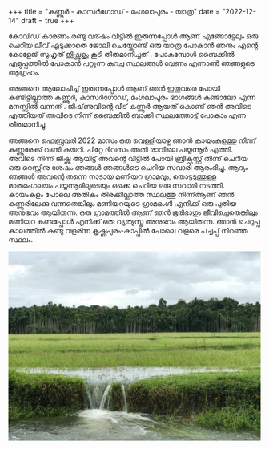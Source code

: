 +++
title = "കണ്ണൂർ - കാസർഗോഡ് - മംഗലാപുരം - യാത്ര"
date = "2022-12-14"
draft = true
+++

കോവിഡ് കാരണം രണ്ടു വര്ഷം വീട്ടിൽ ഇരുന്നപ്പോൾ ആണ് എങ്ങോട്ടേലും ഒരു ചെറിയ ലീവ് എടുക്കാതെ ജോലി ചെയ്തോണ്ട് ഒരു യാത്ര പോകാൻ ഞനും എന്റെ കോളേജ് സുഹൃത് [ജിഷ്ണുഉം](https://www.instagram.com/jishnu_krishnan_k/) കൂടി തീരുമാനിച്ചത് . പോകുമ്പോൾ ബൈക്കിൽ എളുപ്പത്തിൽ പോകാൻ പറ്റുന്ന കുറച്ച സ്ഥലങ്ങൾ വേണം എന്നാൺ ഞങ്ങളുടെ ആഗ്രഹം.

അങ്ങനെ ആലോചിച്ച് ഇരുന്നപ്പോൾ ആണ് ഞൻ ഇതുവരെ പോയി കണ്ടിട്ടില്ലാത്ത കണ്ണൂർ, കാസർഗോഡ്, മംഗലാപുരം ഭാഗങ്ങൾ കണ്ടാലോ എന്ന മനസ്സിൽ വന്നത് . ജിഷ്‌ണുവിന്റെ വീട് കണ്ണൂർ ആയത് കൊണ്ട് ഞൻ അവിടെ എത്തിയത് അവിടെ നിന്ന് ബൈക്കിൽ ബാക്കി സ്ഥലത്തോട്ട് പോകാം എന്ന തീരുമാനിച്ചു.

അങ്ങനെ ഫെബ്രുവരി 2022 മാസം ഒരു വെള്ളിയാഴ്ച ഞാൻ കായംകുളത്തു നിന്ന് കണ്ണൂരേക്ക് വണ്ടി കയറി. പിറ്റേ ദിവസം അതി രാവിലെ പയ്യന്നൂർ എത്തി. അവിടെ നിന്ന് ജിഷ്ണു ആയിട്ട് അവന്റെ വീട്ടിൽ പോയി ബ്രീക്ഫസ്റ്റ് തിന്ന് ചെറിയ ഒരു റെസ്റ്റിനു ശേഷം ഞങ്ങൾ ഞങ്ങൾടെ ചെറിയ സവാരി ആരംഭിച്ചു. ആദ്യം ഞങ്ങൾ അവന്റെ തന്നെ നാടായ മണിയറ ഗ്രാമവും, തൊട്ടടുത്തുള്ള മാതമംഗലയം പയ്യന്നൂരിലൂടെയും ഒക്കെ ചെറിയ ഒരു സവാരി നടത്തി. കായംകുളം പോലെ അതികം തിരക്കില്ലാത്ത സ്ഥലത്തു നിന്ന്ആണ് ഞൻ കണ്ണൂരിലേക്കു വന്നതെങ്കിലും മണിയറയുടെ ഗ്രാമഭംഗി എനിക്ക് ഒരു പുതിയ അനുഭവം ആയിരുന്ന. ഒരു ഗ്രാമത്തിൽ ആണ് ഞൻ ഭൂരിഭാഗും ജീവിച്ചെതെങ്കിലും മണിയറ കണ്ടപ്പോൾ എനിക്ക് ഒരു വ്യത്യസ്ത അനുഭവം ആയിരുന്ന. ഞാൻ ചെറുപ്പ കാലത്തിൽ കണ്ടു വളര്ന്ന കൃഷ്ണപുരം-കാപ്പിൽ പോലെ വളരെ പച്ചപ്പ് നിറഞ്ഞ സ്ഥലം.

![Maniyara](/images/ktrip/maniyara.jpeg)
